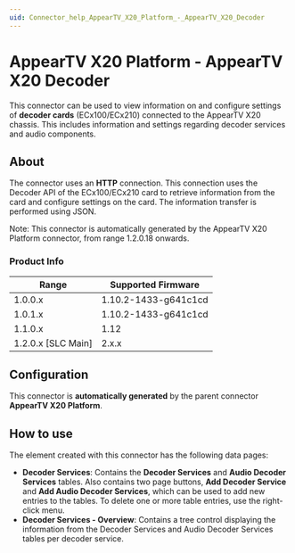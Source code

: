 ```yaml
---
uid: Connector_help_AppearTV_X20_Platform_-_AppearTV_X20_Decoder
---
```


# AppearTV X20 Platform - AppearTV X20 Decoder

This connector can be used to view information on and configure settings of **decoder cards** (ECx100/ECx210) connected to the AppearTV X20 chassis. This includes information and settings regarding decoder services and audio components.

## About

The connector uses an **HTTP** connection. This connection uses the Decoder API of the ECx100/ECx210 card to retrieve information from the card and configure settings on the card. The information transfer is performed using JSON.

Note: This connector is automatically generated by the AppearTV X20 Platform connector, from range 1.2.0.18 onwards.

### Product Info

| **Range**            | **Supported Firmware** |
|----------------------|------------------------|
| 1.0.0.x              | 1.10.2-1433-g641c1cd   |
| 1.0.1.x              | 1.10.2-1433-g641c1cd   |
| 1.1.0.x              | 1.12                   |
| 1.2.0.x \[SLC Main\] | 2.x.x                  |

## Configuration

This connector is **automatically generated** by the parent connector **AppearTV X20 Platform**.

## How to use

The element created with this connector has the following data pages:

- **Decoder Services**: Contains the **Decoder Services** and **Audio Decoder Services** tables. Also contains two page buttons, **Add Decoder Service** and **Add Audio Decoder Services**, which can be used to add new entries to the tables. To delete one or more table entries, use the right-click menu.
- **Decoder Services - Overview**: Contains a tree control displaying the information from the Decoder Services and Audio Decoder Services tables per decoder service.
